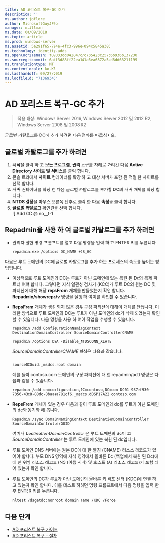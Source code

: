 ```yaml
---
title: AD 포리스트 복구-GC 추가
description: ''
ms.author: joflore
author: MicrosoftGuyJFlo
manager: mtillman
ms.date: 08/09/2018
ms.topic: article
ms.prod: windows-server
ms.assetid: 5a291f65-794e-4fc3-996e-094c5845a383
ms.technology: identity-adds
ms.openlocfilehash: f82033dd042847c7c735423c25756b936b137230
ms.sourcegitcommit: 6aff3d88ff22ea141a6ea6572a5ad8dd6321f199
ms.translationtype: MT
ms.contentlocale: ko-KR
ms.lasthandoff: 09/27/2019
ms.locfileid: "71369343"
---
```

# <a name="ad-forest-recovery---adding-the-gc"></a>AD 포리스트 복구-GC 추가

>적용 대상: Windows Server 2016, Windows Server 2012 및 2012 R2, Windows Server 2008 및 2008 R2

글로벌 카탈로그를 DC에 추가 하려면 다음 절차를 따르십시오.  
  
## <a name="to-add-the-global-catalog"></a>글로벌 카탈로그를 추가 하려면  
  
1. **시작**을 클릭 하 고 **모든 프로그램**, **관리 도구**를 차례로 가리킨 다음 **Active Directory 사이트 및 서비스**를 클릭 합니다.  
2. 콘솔 트리에서 **사이트** 컨테이너를 확장 하 고 대상 서버가 포함 된 적절 한 사이트를 선택 합니다.  
3. **서버** 컨테이너를 확장 한 다음 글로벌 카탈로그를 추가할 DC의 서버 개체를 확장 합니다.  
4. **NTDS 설정**을 마우스 오른쪽 단추로 클릭 한 다음 **속성**을 클릭 합니다.  
5. **글로벌 카탈로그** 확인란을 선택 합니다.  
![ Add GC @ no__t-1

## <a name="to-add-the-global-catalog-using-repadmin"></a>Repadmin을 사용 하 여 글로벌 카탈로그를 추가 하려면  

- 관리자 권한 명령 프롬프트를 열고 다음 명령을 입력 하 고 ENTER 키를 누릅니다.  

   ```  
   repadmin.exe /options DC_NAME +IS_GC  
   ```  

다음은 루트 도메인의 DC에 글로벌 카탈로그를 추가 하는 프로세스의 속도를 높이는 방법입니다.  

- 이상적으로 루트 도메인의 DC는 루트가 아닌 도메인에 있는 복원 된 Dc의 복제 파트너 여야 합니다. 그렇다면 지식 일관성 검사기 (KCC)가 루트 DC의 원본 DC 및 파티션에 대해 해당 **repsFrom** 개체를 만들었는지 확인 합니다. **Repadmin/showreps/v** 명령을 실행 하 여이를 확인할 수 있습니다. 

- **RepsFrom** 개체가 생성 되지 않은 경우 구성 파티션에 대해이 개체를 만듭니다. 이러한 방식으로 루트 도메인의 DC는 루트가 아닌 도메인의 dc가 삭제 되었는지 확인할 수 있습니다. 다음 명령을 사용 하 여이 작업을 수행할 수 있습니다.  

   ```
   repadmin /add ConfigurationNamingContext DestinationDomainController SourceDomainControllerCNAME  
   ```

   ```
   repadmin /options DSA -Disable_NTDSCONN_XLATE  
   ```

   *SourceDomainControllerCNAME* 형식은 다음과 같습니다.  

   ```
  
   sourceDCGuid._msdcs.root domain  
   ```

   예를 들어 contoso.com 도메인의 구성 파티션에 대 한 repadmin/add 명령은 다음과 같을 수 있습니다.  

   ```
   repadmin /add cn=configuration,DC=contoso,DC=com DC01 937ef930-7356-43c8-88dc-8baaaa781cf6._msdcs.dDSP17A22.contoso.com  
   ```

- **RepsFrom** 개체가 있는 경우 다음과 같이 루트 도메인의 dc를 루트가 아닌 도메인의 dc와 동기화 해 봅니다.  

   ```
   Repadmin /sync DomainNamingContext DestinationDomainController SourceDomainControllerGUID  
   ```

   여기서 *DestinationDomainController* 은 루트 도메인의 dc이 고 *SourceDomainController* 는 루트 도메인에 있는 복원 된 dc입니다. 

- 루트 도메인 DNS 서버에는 원본 DC에 대 한 별칭 (CNAME) 리소스 레코드가 있어야 합니다. 부모 DNS 영역에 자식 영역에서 올바른 Dc (백업에서 복원 된 Dc)에 대 한 위임 리소스 레코드 (NS (이름 서버) 및 호스트 (A) 리소스 레코드)가 포함 되어 있는지 확인 합니다. 
- 루트 도메인의 DC가 루트가 아닌 도메인의 올바른 키 배포 센터 (KDC)에 연결 하 고 있는지 확인 합니다. 이를 테스트 하려면 명령 프롬프트에서 다음 명령을 입력 한 후 ENTER 키를 누릅니다.  

   ```
   nltest /dsgetdc:nonroot domain name /KDC /Force  
   ```

## <a name="next-steps"></a>다음 단계

- [AD 포리스트 복구 가이드](AD-Forest-Recovery-Guide.md)
- [AD 포리스트 복구 - 절차](AD-Forest-Recovery-Procedures.md)  
